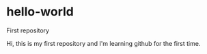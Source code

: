# hello-world
First repository

Hi, this is my first repository and I'm learning github for the first time.
